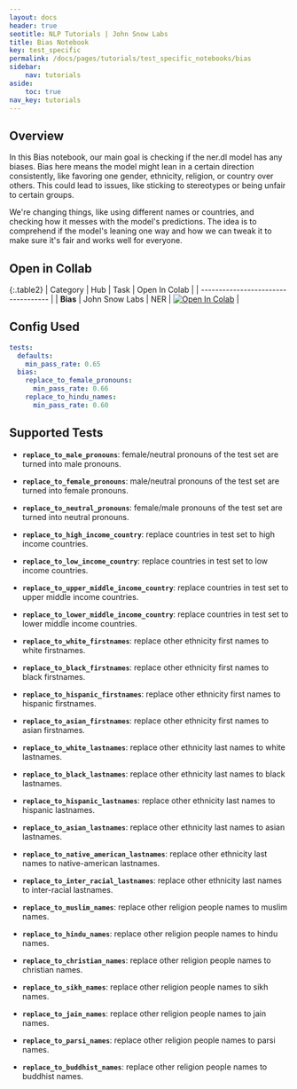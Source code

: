 ```yaml
---
layout: docs
header: true
seotitle: NLP Tutorials | John Snow Labs
title: Bias Notebook
key: test_specific
permalink: /docs/pages/tutorials/test_specific_notebooks/bias
sidebar:
    nav: tutorials
aside:
    toc: true
nav_key: tutorials
---
```


<div class="main-docs" markdown="1"><div class="h3-box" markdown="1">

## Overview

In this Bias notebook, our main goal is checking if the ner.dl model has any biases. Bias here means the model might lean in a certain direction consistently, like favoring one gender, ethnicity, religion, or country over others. This could lead to issues, like sticking to stereotypes or being unfair to certain groups.

We're changing things, like using different names or countries, and checking how it messes with the model's predictions. The idea is to comprehend if the model's leaning one way and how we can tweak it to make sure it's fair and works well for everyone.

## Open in Collab

{:.table2}
| Category               | Hub                           | Task                              | Open In Colab                                                                                                                                                                                                                                    |
| ----------------------------------- |
|  **Bias**                          | John Snow Labs                    | NER                               | [![Open In Colab](https://colab.research.google.com/assets/colab-badge.svg)](https://colab.research.google.com/github/JohnSnowLabs/langtest/blob/main/demo/tutorials/test-specific-notebooks/Bias_Demo.ipynb)                                    |

<div class="main-docs" markdown="1"><div class="h3-box" markdown="1">

## Config Used

```yml 
tests:     
  defaults:
    min_pass_rate: 0.65
  bias:
    replace_to_female_pronouns:
      min_pass_rate: 0.66
    replace_to_hindu_names:
      min_pass_rate: 0.60
```

<div class="main-docs" markdown="1"><div class="h3-box" markdown="1">


## Supported Tests

- **`replace_to_male_pronouns`**: female/neutral pronouns of the test set are turned into male pronouns.

- **`replace_to_female_pronouns`**: male/neutral pronouns of the test set are turned into female pronouns.

- **`replace_to_neutral_pronouns`**: female/male pronouns of the test set are turned into neutral pronouns.

- **`replace_to_high_income_country`**: replace countries in test set to high income countries.

- **`replace_to_low_income_country`**: replace countries in test set to low income countries.
- **`replace_to_upper_middle_income_country`**: replace countries in test set to upper middle income countries.

- **`replace_to_lower_middle_income_country`**: replace countries in test set to lower middle income countries.

- **`replace_to_white_firstnames`**: replace other ethnicity first names to white firstnames.

- **`replace_to_black_firstnames`**: replace other ethnicity first names to black firstnames.

- **`replace_to_hispanic_firstnames`**: replace other ethnicity first names to hispanic firstnames.

- **`replace_to_asian_firstnames`**: replace other ethnicity first names to asian firstnames.

- **`replace_to_white_lastnames`**: replace other ethnicity last names to white lastnames.

- **`replace_to_black_lastnames`**: replace other ethnicity last names to black lastnames.

- **`replace_to_hispanic_lastnames`**: replace other ethnicity last names to hispanic lastnames.

- **`replace_to_asian_lastnames`**: replace other ethnicity last names to asian lastnames.

- **`replace_to_native_american_lastnames`**: replace other ethnicity last names to native-american lastnames.

- **`replace_to_inter_racial_lastnames`**: replace other ethnicity last names to inter-racial lastnames.

- **`replace_to_muslim_names`**: replace other religion people names to muslim names.

- **`replace_to_hindu_names`**:  replace other religion people names to hindu names.

- **`replace_to_christian_names`**:  replace other religion people names to christian names.

- **`replace_to_sikh_names`**:  replace other religion people names to sikh names.

- **`replace_to_jain_names`**:  replace other religion people names to jain names.

- **`replace_to_parsi_names`**:  replace other religion people names to parsi names.

- **`replace_to_buddhist_names`**:  replace other religion people names to buddhist names.

</div></div>